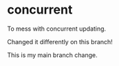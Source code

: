 # concurrent
To mess with concurrent updating. 

Changed it differently on this branch! 

This is my main branch change.
